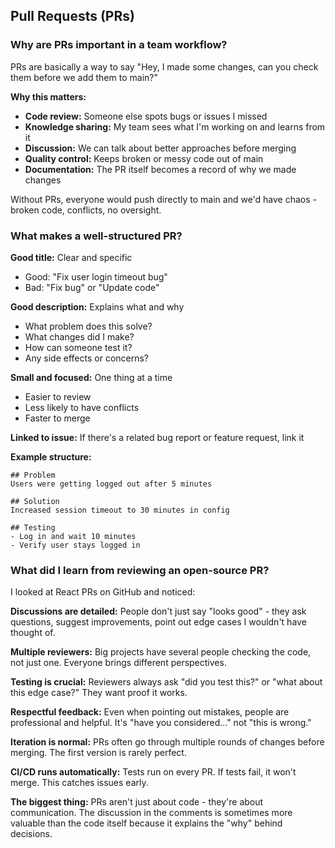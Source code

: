 
## Pull Requests (PRs)

### Why are PRs important in a team workflow?

PRs are basically a way to say "Hey, I made some changes, can you check them before we add them to main?"

**Why this matters:**
- **Code review:** Someone else spots bugs or issues I missed
- **Knowledge sharing:** My team sees what I'm working on and learns from it
- **Discussion:** We can talk about better approaches before merging
- **Quality control:** Keeps broken or messy code out of main
- **Documentation:** The PR itself becomes a record of why we made changes

Without PRs, everyone would push directly to main and we'd have chaos - broken code, conflicts, no oversight.

### What makes a well-structured PR?

**Good title:** Clear and specific
- Good: "Fix user login timeout bug"
- Bad: "Fix bug" or "Update code"

**Good description:** Explains what and why
- What problem does this solve?
- What changes did I make?
- How can someone test it?
- Any side effects or concerns?

**Small and focused:** One thing at a time
- Easier to review
- Less likely to have conflicts
- Faster to merge

**Linked to issue:** If there's a related bug report or feature request, link it

**Example structure:**
```
## Problem
Users were getting logged out after 5 minutes

## Solution  
Increased session timeout to 30 minutes in config

## Testing
- Log in and wait 10 minutes
- Verify user stays logged in
```

### What did I learn from reviewing an open-source PR?

I looked at React PRs on GitHub and noticed:

**Discussions are detailed:** People don't just say "looks good" - they ask questions, suggest improvements, point out edge cases I wouldn't have thought of.

**Multiple reviewers:** Big projects have several people checking the code, not just one. Everyone brings different perspectives.

**Testing is crucial:** Reviewers always ask "did you test this?" or "what about this edge case?" They want proof it works.

**Respectful feedback:** Even when pointing out mistakes, people are professional and helpful. It's "have you considered..." not "this is wrong."

**Iteration is normal:** PRs often go through multiple rounds of changes before merging. The first version is rarely perfect.

**CI/CD runs automatically:** Tests run on every PR. If tests fail, it won't merge. This catches issues early.

**The biggest thing:** PRs aren't just about code - they're about communication. The discussion in the comments is sometimes more valuable than the code itself because it explains the "why" behind decisions.